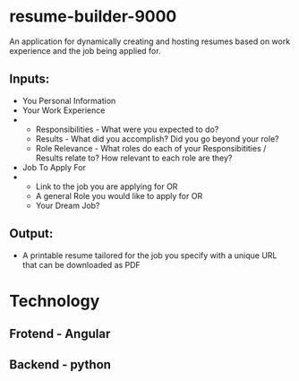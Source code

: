 # resume-builder-9000
An application for dynamically creating and hosting resumes based on work experience and the job being applied for.

## Inputs:
- You Personal Information
- Your Work Experience
- - Responsibilities - What were you expected to do?
  - Results - What did you accomplish?  Did you go beyond your role?
  - Role Relevance - What roles do each of your Responsibitities / Results relate to?  How relevant to each role are they?
- Job To Apply For
- - Link to the job you are applying for OR
  - A general Role you would like to apply for OR
  - Your Dream Job?

## Output:
- A printable resume tailored for the job you specify with a unique URL that can be downloaded as PDF

# Technology
## Frotend - Angular
## Backend - python
